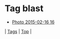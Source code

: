 <!--
title: Tag blast
date: 2020-06-28T15:26:58.483Z
tags:
-->
# Tag blast

 * [Photo 2015-02-16 16](111188494969.md)

| [Tags](tags.md) | [Top](index.md) |
